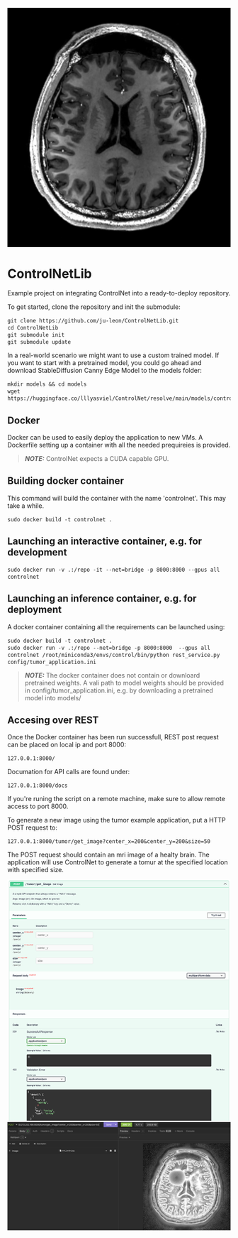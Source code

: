 ![](resources/mri_brain.jpg)
# ControlNetLib

Example project on integrating ControlNet into a ready-to-deploy repository.

To get started, clone the repository and init the submodule:
```
git clone https://github.com/ju-leon/ControlNetLib.git
cd ControlNetLib
git submodule init 
git submodule update
```

In a real-world scenario we might want to use a custom trained model. If you want to start with a pretrained model, you could go ahead and download StableDiffusion Canny Edge Model to the models folder:

```
mkdir models && cd models
wget https://huggingface.co/lllyasviel/ControlNet/resolve/main/models/control_sd15_canny.pth
```

## Docker

Docker can be used to easily deploy the application to new VMs. A Dockerfile setting up a container with all the needed prequireies is provided.

> **_NOTE:_**  ControlNet expects a CUDA capable GPU.

## Building docker container

This command will build the container with the name 'controlnet'. This may take a while.

```
sudo docker build -t controlnet .
```

## Launching an interactive container, e.g. for development
```
sudo docker run -v .:/repo -it --net=bridge -p 8000:8000 --gpus all controlnet
```

## Launching an inference container, e.g. for deployment

A docker container containing all the requirements can be launched using:
```
sudo docker build -t controlnet .
sudo docker run -v .:/repo --net=bridge -p 8000:8000  --gpus all controlnet /root/miniconda3/envs/control/bin/python rest_service.py config/tumor_application.ini
```

> **_NOTE:_**  The docker container does not contain or downloard pretrained weights. A vali path to model weights should be provided in config/tumor_application.ini, e.g. by downloading a pretrained model into models/

## Accesing over REST

Once the Docker container has been run successfull, REST post request can be placed on local ip and port 8000:
```
127.0.0.1:8000/
```

Documation for API calls are found under:
```
127.0.0.1:8000/docs
```

If you're runing the script on a remote machine, make sure to allow remote access to port 8000.

To generate a new image using the tumor example application, put a HTTP POST request to:
```
127.0.0.1:8000/tumor/get_image?center_x=200&center_y=200&size=50
```

The POST request should contain an mri image of a healty brain. The application will use ControlNet to generate a tomur at the specified location with specified size.

![](resources/api_call.png)
![](resources/api_result.png)
